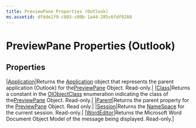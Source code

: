 ```yaml
---
title: PreviewPane Properties (Outlook)
ms.assetid: dfdde1f9-c803-c00b-1a44-285c6fdf9288
---
```



# PreviewPane Properties (Outlook)

## Properties



|[Application](previewpane-application-property-outlook.md)|Returns the [Application](application-object-outlook.md) object that represents the parent application (Outlook) for the[PreviewPane](previewpane-object-outlook.md) Object. Read-only.|
|[Class](previewpane-class-property-outlook.md)|Returns a constant in the [OlObjectClass](olobjectclass-enumeration-outlook.md) enumeration indicating the class of the[PreviewPane](previewpane-object-outlook.md) Object. Read-only.|
|[Parent](previewpane-parent-property-outlook.md)|Returns the parent property for the [PreviewPane](previewpane-object-outlook.md) Object. Read only.|
|[Session](previewpane-session-property-outlook.md)|Returns the [NameSpace](namespace-object-outlook.md) for the current session. Read-only.|
|[WordEditor](previewpane-wordeditor-property-outlook.md)|Returns the Microsoft Word Document Object Model of the message being displayed. Read-only.|

